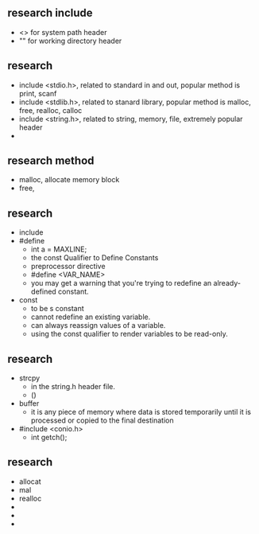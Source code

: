 ## research include
- <> for system path header
- "" for working directory header


## research
- include <stdio.h>, related to standard in and out, popular method is print, scanf
- include <stdlib.h>, related to stanard library, popular method is malloc, free, realloc, calloc
- include <string.h>, related to string, memory, file, extremely popular header
- 

## research method
- malloc, allocate memory block
- free, 


## research 
- include
- #define
    - int a = MAXLINE;
    - the const Qualifier to Define Constants
    - preprocessor directive
    - #define <VAR_NAME> <VALUE>
    - you may get a warning that you're trying to redefine an already-defined constant.
- const
    - to be s constant
    - cannot redefine an existing variable. 
    - can always reassign values of a variable.
    - using the const qualifier to render variables to be read-only.


## research 
- strcpy
    - in the string.h header file.
    - ()
- buffer
    -  it is any piece of memory where data is stored temporarily until it is processed or copied to the final destination
- #include <conio.h>
    - int getch();



## research 
- allocat
- mal
- realloc
- 
- 
- 

